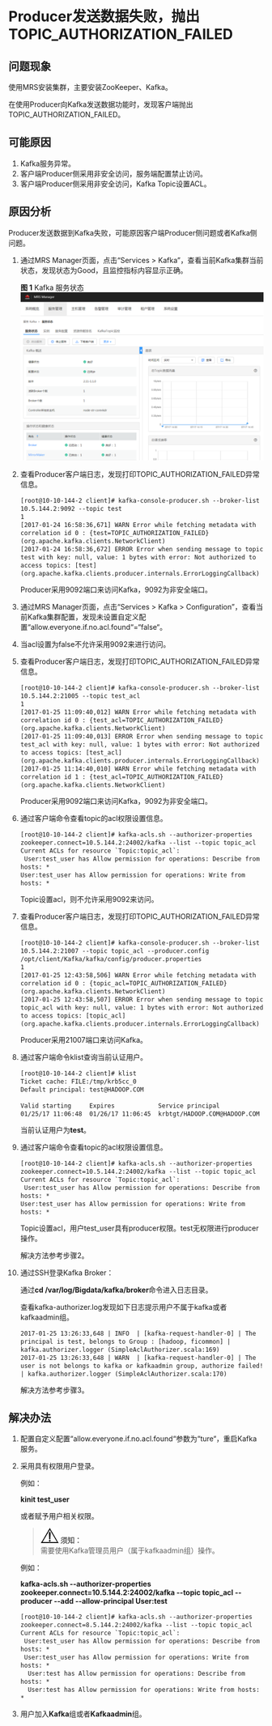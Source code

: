 # Producer发送数据失败，抛出TOPIC\_AUTHORIZATION\_FAILED<a name="ZH-CN_TOPIC_0181626566"></a>

## 问题现象<a name="zh-cn_topic_0167276234_s8c5a413588744f3ea1320d012fdb73cb"></a>

使用MRS安装集群，主要安装ZooKeeper、Kafka。

在使用Producer向Kafka发送数据功能时，发现客户端抛出TOPIC\_AUTHORIZATION\_FAILED。

## 可能原因<a name="zh-cn_topic_0167276234_s32d34cd2ed084d9dbf63d1ca6576eea0"></a>

1.  Kafka服务异常。
2.  客户端Producer侧采用非安全访问，服务端配置禁止访问。
3.  客户端Producer侧采用非安全访问，Kafka Topic设置ACL。

## 原因分析<a name="zh-cn_topic_0167276234_section7028627115832"></a>

Producer发送数据到Kafka失败，可能原因客户端Producer侧问题或者Kafka侧问题。

1.  通过MRS Manager页面，点击“Services \> Kafka”，查看当前Kafka集群当前状态，发现状态为Good，且监控指标内容显示正确。

    **图 1**  Kafka 服务状态<a name="zh-cn_topic_0167276234_fig11396819124915"></a>  
    ![](figures/Kafka-服务状态.png "Kafka-服务状态")

2.  查看Producer客户端日志，发现打印TOPIC\_AUTHORIZATION\_FAILED异常信息。

    ```
    [root@10-10-144-2 client]# kafka-console-producer.sh --broker-list 10.5.144.2:9092 --topic test
    1
    [2017-01-24 16:58:36,671] WARN Error while fetching metadata with correlation id 0 : {test=TOPIC_AUTHORIZATION_FAILED} (org.apache.kafka.clients.NetworkClient)
    [2017-01-24 16:58:36,672] ERROR Error when sending message to topic test with key: null, value: 1 bytes with error: Not authorized to access topics: [test] (org.apache.kafka.clients.producer.internals.ErrorLoggingCallback)
    ```

    Producer采用9092端口来访问Kafka，9092为非安全端口。

3.  通过MRS Manager页面，点击“Services \> Kafka \> Configuration”，查看当前Kafka集群配置，发现未设置自定义配置“allow.everyone.if.no.acl.found“=“false“。
4.  当acl设置为false不允许采用9092来进行访问。
5.  查看Producer客户端日志，发现打印TOPIC\_AUTHORIZATION\_FAILED异常信息。

    ```
    [root@10-10-144-2 client]# kafka-console-producer.sh --broker-list 10.5.144.2:21005 --topic test_acl
    1
    [2017-01-25 11:09:40,012] WARN Error while fetching metadata with correlation id 0 : {test_acl=TOPIC_AUTHORIZATION_FAILED} (org.apache.kafka.clients.NetworkClient)
    [2017-01-25 11:09:40,013] ERROR Error when sending message to topic test_acl with key: null, value: 1 bytes with error: Not authorized to access topics: [test_acl] (org.apache.kafka.clients.producer.internals.ErrorLoggingCallback)
    [2017-01-25 11:14:40,010] WARN Error while fetching metadata with correlation id 1 : {test_acl=TOPIC_AUTHORIZATION_FAILED} (org.apache.kafka.clients.NetworkClient)
    ```

    Producer采用9092端口来访问Kafka，9092为非安全端口。

6.  通过客户端命令查看topic的acl权限设置信息。

    ```
    [root@10-10-144-2 client]# kafka-acls.sh --authorizer-properties zookeeper.connect=10.5.144.2:24002/kafka --list --topic topic_acl
    Current ACLs for resource `Topic:topic_acl`: 
     User:test_user has Allow permission for operations: Describe from hosts: *
    User:test_user has Allow permission for operations: Write from hosts: * 
    ```

    Topic设置acl，则不允许采用9092来访问。

7.  查看Producer客户端日志，发现打印TOPIC\_AUTHORIZATION\_FAILED异常信息。

    ```
    [root@10-10-144-2 client]# kafka-console-producer.sh --broker-list 10.5.144.2:21007 --topic topic_acl --producer.config /opt/client/Kafka/kafka/config/producer.properties
    1
    [2017-01-25 12:43:58,506] WARN Error while fetching metadata with correlation id 0 : {topic_acl=TOPIC_AUTHORIZATION_FAILED} (org.apache.kafka.clients.NetworkClient)
    [2017-01-25 12:43:58,507] ERROR Error when sending message to topic topic_acl with key: null, value: 1 bytes with error: Not authorized to access topics: [topic_acl] (org.apache.kafka.clients.producer.internals.ErrorLoggingCallback)
    ```

    Producer采用21007端口来访问Kafka。

8.  通过客户端命令klist查询当前认证用户。

    ```
    [root@10-10-144-2 client]# klist
    Ticket cache: FILE:/tmp/krb5cc_0
    Default principal: test@HADOOP.COM
    
    Valid starting     Expires            Service principal
    01/25/17 11:06:48  01/26/17 11:06:45  krbtgt/HADOOP.COM@HADOOP.COM
    ```

    当前认证用户为**test**。

9.  通过客户端命令查看topic的acl权限设置信息。

    ```
    [root@10-10-144-2 client]# kafka-acls.sh --authorizer-properties zookeeper.connect=10.5.144.2:24002/kafka --list --topic topic_acl
    Current ACLs for resource `Topic:topic_acl`: 
     User:test_user has Allow permission for operations: Describe from hosts: *
    User:test_user has Allow permission for operations: Write from hosts: * 
    ```

    Topic设置acl，用户test\_user具有producer权限。test无权限进行producer操作。

    解决方法参考步骤2。

10. 通过SSH登录Kafka Broker：

    通过**cd /var/log/Bigdata/kafka/broker**命令进入日志目录。

    查看kafka-authorizer.log发现如下日志提示用户不属于kafka或者kafkaadmin组。

    ```
    2017-01-25 13:26:33,648 | INFO  | [kafka-request-handler-0] | The principal is test, belongs to Group : [hadoop, ficommon] | kafka.authorizer.logger (SimpleAclAuthorizer.scala:169)
    2017-01-25 13:26:33,648 | WARN  | [kafka-request-handler-0] | The user is not belongs to kafka or kafkaadmin group, authorize failed! | kafka.authorizer.logger (SimpleAclAuthorizer.scala:170)
    ```

    解决方法参考步骤3。


## 解决办法<a name="zh-cn_topic_0167276234_s2d3c010d3bc0406fa3f531ccd76c297f"></a>

1.  配置自定义配置“allow.everyone.if.no.acl.found“参数为“ture“，重启Kafka服务。
2.  采用具有权限用户登录。

    例如：

    **kinit test\_user**

    或者赋予用户相关权限。

    >![](public_sys-resources/icon-notice.gif) **须知：**   
    >需要使用Kafka管理员用户（属于kafkaadmin组）操作。  

    例如：

    **kafka-acls.sh --authorizer-properties zookeeper.connect=10.5.144.2:24002/kafka  --topic topic\_acl --producer --add --allow-principal User:test**

    ```
    [root@10-10-144-2 client]# kafka-acls.sh --authorizer-properties zookeeper.connect=8.5.144.2:24002/kafka --list --topic topic_acl
    Current ACLs for resource `Topic:topic_acl`: 
     User:test_user has Allow permission for operations: Describe from hosts: *
     User:test_user has Allow permission for operations: Write from hosts: *
      User:test has Allow permission for operations: Describe from hosts: *
      User:test has Allow permission for operations: Write from hosts: *
    ```

3.  用户加入**Kafka**组或者**Kafkaadmin**组。

